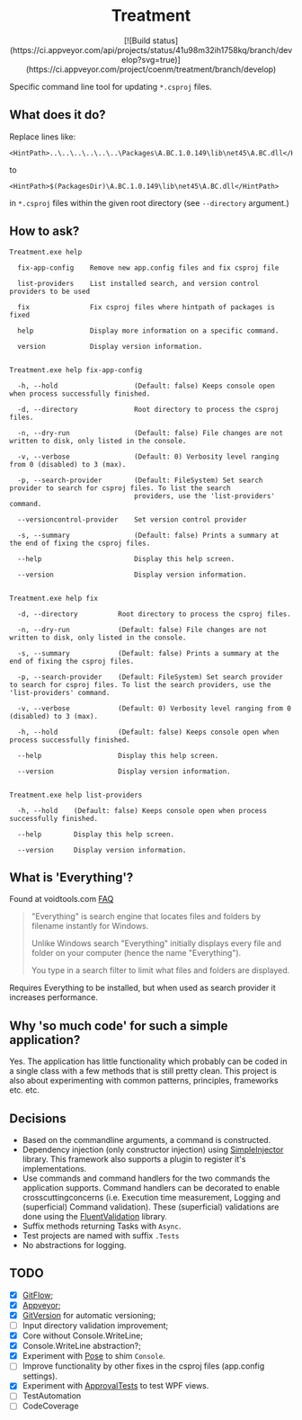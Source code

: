 <h1 align="center">Treatment</h1>
<div align="center">[![Build status](https://ci.appveyor.com/api/projects/status/41u98m32ih1758kq/branch/develop?svg=true)](https://ci.appveyor.com/project/coenm/treatment/branch/develop)</div>

Specific command line tool for updating `*.csproj` files.

## What does it do?

Replace lines like:
```
<HintPath>..\..\..\..\..\..\Packages\A.BC.1.0.149\lib\net45\A.BC.dll</HintPath>
```

to 
```
<HintPath>$(PackagesDir)\A.BC.1.0.149\lib\net45\A.BC.dll</HintPath>
```
in `*.csproj` files within the given root directory (see `--directory` argument.)

## How to ask?

```
Treatment.exe help

  fix-app-config    Remove new app.config files and fix csproj file

  list-providers    List installed search, and version control providers to be used

  fix               Fix csproj files where hintpath of packages is fixed

  help              Display more information on a specific command.

  version           Display version information.


Treatment.exe help fix-app-config

  -h, --hold                   (Default: false) Keeps console open when process successfully finished.

  -d, --directory              Root directory to process the csproj files.

  -n, --dry-run                (Default: false) File changes are not written to disk, only listed in the console.

  -v, --verbose                (Default: 0) Verbosity level ranging from 0 (disabled) to 3 (max).

  -p, --search-provider        (Default: FileSystem) Set search provider to search for csproj files. To list the search
                               providers, use the 'list-providers' command.

  --versioncontrol-provider    Set version control provider

  -s, --summary                (Default: false) Prints a summary at the end of fixing the csproj files.

  --help                       Display this help screen.

  --version                    Display version information.


Treatment.exe help fix

  -d, --directory          Root directory to process the csproj files.

  -n, --dry-run            (Default: false) File changes are not written to disk, only listed in the console.

  -s, --summary            (Default: false) Prints a summary at the end of fixing the csproj files.

  -p, --search-provider    (Default: FileSystem) Set search provider to search for csproj files. To list the search providers, use the 'list-providers' command.

  -v, --verbose            (Default: 0) Verbosity level ranging from 0 (disabled) to 3 (max).

  -h, --hold               (Default: false) Keeps console open when process successfully finished.

  --help                   Display this help screen.

  --version                Display version information.


Treatment.exe help list-providers

  -h, --hold    (Default: false) Keeps console open when process successfully finished.

  --help        Display this help screen.

  --version     Display version information.
```

## What is 'Everything'?

Found at voidtools.com [FAQ](https://www.voidtools.com/faq/#what_is_everything)

> "Everything" is search engine that locates files and folders by filename instantly for Windows.
>
> Unlike Windows search "Everything" initially displays every file and folder on your computer (hence the name "Everything").
>
> You type in a search filter to limit what files and folders are displayed.

Requires Everything to be installed, but when used as search provider it increases performance.

## Why 'so much code' for such a simple application?

Yes. The application has little functionality which probably can be coded in a single class with a few methods that is still pretty clean. This project is also about experimenting with common patterns, principles, frameworks etc. etc.

## Decisions

- Based on the commandline arguments, a command is constructed.
- Dependency injection (only constructor injection) using [SimpleInjector](https://www.nuget.org/packages/SimpleInjector/) library. This framework also supports a plugin to register it's implementations.
- Use commands and command handlers for the two commands the application supports. Command handlers can be decorated to enable crosscuttingconcerns (i.e. Execution time measurement, Logging and (superficial) Command validation).
These (superficial) validations are done using the [FluentValidation](https://www.nuget.org/packages/FluentValidation/) library.
- Suffix methods returning Tasks with `Async`.
- Test projects are named with suffix `.Tests`
- No abstractions for logging.

## TODO

- [x] [GitFlow](http://nvie.com/posts/a-successful-git-branching-model/);
- [x] [Appveyor](https://www.appveyor.com/);
- [x] [GitVersion](https://gitversion.readthedocs.io/en/latest/) for automatic versioning; 
- [ ] Input directory validation improvement;
- [x] Core without Console.WriteLine;
- [x] Console.WriteLine abstraction?;
- [x] Experiment with [Pose](https://www.nuget.org/packages/Pose) to shim `Console`.
- [ ] Improve functionality by other fixes in the csproj files (app.config settings).
- [x] Experiment with [ApprovalTests](https://github.com/approvals/ApprovalTests.Net) to test WPF views.
- [ ] TestAutomation
- [ ] CodeCoverage
